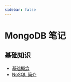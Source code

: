 ```yaml
---
sidebar: false
---
```


# MongoDB 笔记

## 基础知识

* [基础概念](./基础知识/基础概念.md)
* [NoSQL 简介](./基础知识/NoSQL简介.md)